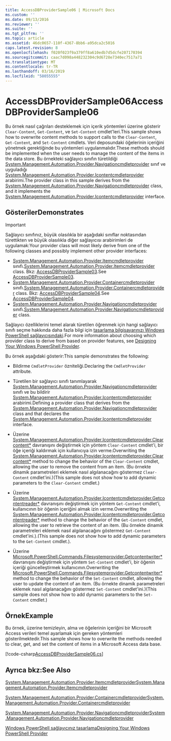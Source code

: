 ```yaml
---
title: AccessDBProviderSample06 | Microsoft Docs
ms.custom: ''
ms.date: 09/13/2016
ms.reviewer: ''
ms.suite: ''
ms.tgt_pltfrm: ''
ms.topic: article
ms.assetid: 46dc0657-110f-4367-8bb6-a95dca2c5016
caps.latest.revision: 8
ms.openlocfilehash: f020f023f9a379ff8a610edb7d5dcfe207170394
ms.sourcegitcommit: caac7d098a448232304c9d6728e7340ec7517a71
ms.translationtype: MT
ms.contentlocale: tr-TR
ms.lasthandoff: 03/16/2019
ms.locfileid: "58055555"
---
```

# <a name="accessdbprovidersample06"></a><span data-ttu-id="e1ee8-102">AccessDBProviderSample06</span><span class="sxs-lookup"><span data-stu-id="e1ee8-102">AccessDBProviderSample06</span></span>

<span data-ttu-id="e1ee8-103">Bu örnek nasıl çağrıları desteklemek için içerik yöntemleri üzerine gösterir `Clear-Content`, `Get-Content`, ve `Set-Content` cmdlet'leri.</span><span class="sxs-lookup"><span data-stu-id="e1ee8-103">This sample shows how to overwrite content methods to support calls to the `Clear-Content`, `Get-Content`, and `Set-Content` cmdlets.</span></span> <span data-ttu-id="e1ee8-104">Veri deposundaki öğelerinin içeriğini yönetmek gerektiğinde bu yöntemleri uygulanmalıdır.</span><span class="sxs-lookup"><span data-stu-id="e1ee8-104">These methods should be implemented when the user needs to manage the content of the items in the data store.</span></span> <span data-ttu-id="e1ee8-105">Bu örnekteki sağlayıcı sınıfın türetildiği [System.Management.Automation.Provider.Navigationcmdletprovider](/dotnet/api/System.Management.Automation.Provider.NavigationCmdletProvider) sınıf ve uyguladığı [ System.Management.Automation.Provider.Icontentcmdletprovider](/dotnet/api/System.Management.Automation.Provider.IContentCmdletProvider) arabirimi.</span><span class="sxs-lookup"><span data-stu-id="e1ee8-105">The provider class in this sample derives from the [System.Management.Automation.Provider.Navigationcmdletprovider](/dotnet/api/System.Management.Automation.Provider.NavigationCmdletProvider) class, and it implements the [System.Management.Automation.Provider.Icontentcmdletprovider](/dotnet/api/System.Management.Automation.Provider.IContentCmdletProvider) interface.</span></span>

## <a name="demonstrates"></a><span data-ttu-id="e1ee8-106">Gösteriler</span><span class="sxs-lookup"><span data-stu-id="e1ee8-106">Demonstrates</span></span>

> [!IMPORTANT]
> <span data-ttu-id="e1ee8-107">Sağlayıcı sınıfınız, büyük olasılıkla bir aşağıdaki sınıflar noktasından türettikten ve büyük olasılıkla diğer sağlayıcısı arabirimleri de uygulamak:</span><span class="sxs-lookup"><span data-stu-id="e1ee8-107">Your provider class will most likely derive from one of the following classes and possibly implement other provider interfaces:</span></span>
>
> -   <span data-ttu-id="e1ee8-108">[System.Management.Automation.Provider.Itemcmdletprovider](/dotnet/api/System.Management.Automation.Provider.ItemCmdletProvider) sınıfı.</span><span class="sxs-lookup"><span data-stu-id="e1ee8-108">[System.Management.Automation.Provider.Itemcmdletprovider](/dotnet/api/System.Management.Automation.Provider.ItemCmdletProvider) class.</span></span> <span data-ttu-id="e1ee8-109">Bkz: [AccessDBProviderSample03](./accessdbprovidersample03.md).</span><span class="sxs-lookup"><span data-stu-id="e1ee8-109">See [AccessDBProviderSample03](./accessdbprovidersample03.md).</span></span>
> -   <span data-ttu-id="e1ee8-110">[System.Management.Automation.Provider.Containercmdletprovider](/dotnet/api/System.Management.Automation.Provider.ContainerCmdletProvider) sınıfı.</span><span class="sxs-lookup"><span data-stu-id="e1ee8-110">[System.Management.Automation.Provider.Containercmdletprovider](/dotnet/api/System.Management.Automation.Provider.ContainerCmdletProvider) class.</span></span> <span data-ttu-id="e1ee8-111">Bkz: [AccessDBProviderSample04](./accessdbprovidersample04.md).</span><span class="sxs-lookup"><span data-stu-id="e1ee8-111">See [AccessDBProviderSample04](./accessdbprovidersample04.md).</span></span>
> -   <span data-ttu-id="e1ee8-112">[System.Management.Automation.Provider.Navigationcmdletprovider](/dotnet/api/System.Management.Automation.Provider.NavigationCmdletProvider) sınıfı.</span><span class="sxs-lookup"><span data-stu-id="e1ee8-112">[System.Management.Automation.Provider.Navigationcmdletprovider](/dotnet/api/System.Management.Automation.Provider.NavigationCmdletProvider) class.</span></span>
>
> <span data-ttu-id="e1ee8-113">Sağlayıcı özelliklerini temel alarak türetilen öğrenmek için hangi sağlayıcı sınıfı seçme hakkında daha fazla bilgi için [tasarlama bilgisayarınızı Windows PowerShell sağlayıcısındaki](./provider-types.md).</span><span class="sxs-lookup"><span data-stu-id="e1ee8-113">For more information about choosing which provider class to derive from based on provider features, see [Designing Your Windows PowerShell Provider](./provider-types.md).</span></span>

<span data-ttu-id="e1ee8-114">Bu örnek aşağıdaki gösterir:</span><span class="sxs-lookup"><span data-stu-id="e1ee8-114">This sample demonstrates the following:</span></span>

- <span data-ttu-id="e1ee8-115">Bildirme `CmdletProvider` özniteliği.</span><span class="sxs-lookup"><span data-stu-id="e1ee8-115">Declaring the `CmdletProvider` attribute.</span></span>

- <span data-ttu-id="e1ee8-116">Türetilen bir sağlayıcı sınıfı tanımlayarak [System.Management.Automation.Provider.Navigationcmdletprovider](/dotnet/api/System.Management.Automation.Provider.NavigationCmdletProvider) sınıfı ve bu bildirir [ System.Management.Automation.Provider.Icontentcmdletprovider](/dotnet/api/System.Management.Automation.Provider.IContentCmdletProvider) arabirimi.</span><span class="sxs-lookup"><span data-stu-id="e1ee8-116">Defining a provider class that derives from the [System.Management.Automation.Provider.Navigationcmdletprovider](/dotnet/api/System.Management.Automation.Provider.NavigationCmdletProvider) class and that declares the [System.Management.Automation.Provider.Icontentcmdletprovider](/dotnet/api/System.Management.Automation.Provider.IContentCmdletProvider) interface.</span></span>

- <span data-ttu-id="e1ee8-117">Üzerine [System.Management.Automation.Provider.Icontentcmdletprovider.Clearcontent\*](/dotnet/api/System.Management.Automation.Provider.IContentCmdletProvider.ClearContent) davranışını değiştirmek için yöntem `Clear-Content` cmdlet'i, bir öğe içeriği kaldırmak için kullanıcıya izin verme.</span><span class="sxs-lookup"><span data-stu-id="e1ee8-117">Overwriting the [System.Management.Automation.Provider.Icontentcmdletprovider.Clearcontent\*](/dotnet/api/System.Management.Automation.Provider.IContentCmdletProvider.ClearContent) method to change the behavior of the `Clear-Content` cmdlet, allowing the user to remove the content from an item.</span></span> <span data-ttu-id="e1ee8-118">(Bu örnekte dinamik parametreleri eklemek nasıl algılanacağını göstermez `Clear-Content` cmdlet'ini.)</span><span class="sxs-lookup"><span data-stu-id="e1ee8-118">(This sample does not show how to add dynamic parameters to the `Clear-Content` cmdlet.)</span></span>

- <span data-ttu-id="e1ee8-119">Üzerine [System.Management.Automation.Provider.Icontentcmdletprovider.Getcontentreader\*](/dotnet/api/System.Management.Automation.Provider.IContentCmdletProvider.GetContentReader) davranışını değiştirmek için yöntem `Get-Content` cmdlet'i, kullanıcının bir öğenin içeriğini almak izin verme.</span><span class="sxs-lookup"><span data-stu-id="e1ee8-119">Overwriting the [System.Management.Automation.Provider.Icontentcmdletprovider.Getcontentreader\*](/dotnet/api/System.Management.Automation.Provider.IContentCmdletProvider.GetContentReader) method to change the behavior of the `Get-Content` cmdlet, allowing the user to retrieve the content of an item.</span></span> <span data-ttu-id="e1ee8-120">(Bu örnekte dinamik parametreleri eklemek nasıl algılanacağını göstermez `Get-Content` cmdlet'ini.).</span><span class="sxs-lookup"><span data-stu-id="e1ee8-120">(This sample does not show how to add dynamic parameters to the `Get-Content` cmdlet.).</span></span>

- <span data-ttu-id="e1ee8-121">Üzerine [Microsoft.PowerShell.Commands.Filesystemprovider.Getcontentwriter\*](/dotnet/api/Microsoft.PowerShell.Commands.FileSystemProvider.GetContentWriter) davranışını değiştirmek için yöntem `Set-Content` cmdlet'i, bir öğenin içeriği güncelleştirmek kullanıcının.</span><span class="sxs-lookup"><span data-stu-id="e1ee8-121">Overwriting the [Microsoft.PowerShell.Commands.Filesystemprovider.Getcontentwriter\*](/dotnet/api/Microsoft.PowerShell.Commands.FileSystemProvider.GetContentWriter) method to change the behavior of the `Set-Content` cmdlet, allowing the user to update the content of an item.</span></span> <span data-ttu-id="e1ee8-122">(Bu örnekte dinamik parametreleri eklemek nasıl algılanacağını göstermez `Set-Content` cmdlet'ini.)</span><span class="sxs-lookup"><span data-stu-id="e1ee8-122">(This sample does not show how to add dynamic parameters to the `Set-Content` cmdlet.)</span></span>

## <a name="example"></a><span data-ttu-id="e1ee8-123">Örnek</span><span class="sxs-lookup"><span data-stu-id="e1ee8-123">Example</span></span>

<span data-ttu-id="e1ee8-124">Bu örnek, üzerine temizleyin, alma ve öğelerinin içeriğini bir Microsoft Access verileri temel ayarlamak için gereken yöntemleri gösterilmektedir.</span><span class="sxs-lookup"><span data-stu-id="e1ee8-124">This sample shows how to overwrite the methods needed to clear, get, and set the content of items in a Microsoft Access data base.</span></span>

[!code-csharp[AccessDBProviderSample06.cs](../../powershell-sdk-samples/SDK-2.0/csharp/AccessDBProviderSample06/AccessDBProviderSample06.cs#L11-L2399 "AccessDBProviderSample06.cs")]

## <a name="see-also"></a><span data-ttu-id="e1ee8-125">Ayrıca bkz:</span><span class="sxs-lookup"><span data-stu-id="e1ee8-125">See Also</span></span>

[<span data-ttu-id="e1ee8-126">System.Management.Automation.Provider.Itemcmdletprovider</span><span class="sxs-lookup"><span data-stu-id="e1ee8-126">System.Management.Automation.Provider.Itemcmdletprovider</span></span>](/dotnet/api/System.Management.Automation.Provider.ItemCmdletProvider)

[<span data-ttu-id="e1ee8-127">System.Management.Automation.Provider.Containercmdletprovider</span><span class="sxs-lookup"><span data-stu-id="e1ee8-127">System.Management.Automation.Provider.Containercmdletprovider</span></span>](/dotnet/api/System.Management.Automation.Provider.ContainerCmdletProvider)

[<span data-ttu-id="e1ee8-128">System.Management.Automation.Provider.Navigationcmdletprovider</span><span class="sxs-lookup"><span data-stu-id="e1ee8-128">System.Management.Automation.Provider.Navigationcmdletprovider</span></span>](/dotnet/api/System.Management.Automation.Provider.NavigationCmdletProvider)

[<span data-ttu-id="e1ee8-129">Windows PowerShell sağlayıcınız tasarlama</span><span class="sxs-lookup"><span data-stu-id="e1ee8-129">Designing Your Windows PowerShell Provider</span></span>](./provider-types.md)